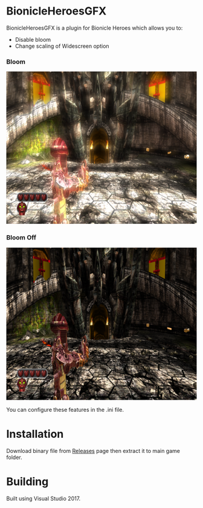 # BionicleHeroesGFX
BionicleHeroesGFX is a plugin for Bionicle Heroes which allows you to:

- Disable bloom
- Change scaling of Widescreen option

### Bloom
![](https://raw.githubusercontent.com/ermaccer/BionicleHeroesGFX/master/img/bloom.png)
### Bloom Off
![](https://raw.githubusercontent.com/ermaccer/BionicleHeroesGFX/master/img/bloomoff.png)

You can configure these features in the .ini file.

# Installation
Download binary file from [Releases](https://github.com/ermaccer/BionicleHeroesGFX/releases) page then extract it to main game folder.

# Building
Built using Visual Studio 2017.

